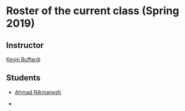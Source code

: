 # Roster of the current class (Spring 2019)

## Instructor

[Kevin Buffardi](https://github.com/kbuffardi)

## Students
* [Ahmad Nikmanesh](https://github.com/anikmanesh)

* 
